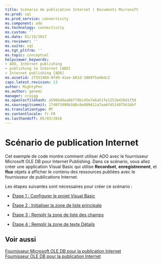 ```yaml
---
title: Scénario de publication Internet | Documents Microsoft
ms.prod: sql
ms.prod_service: connectivity
ms.component: ado
ms.technology: connectivity
ms.custom: ''
ms.date: 01/19/2017
ms.reviewer: ''
ms.suite: sql
ms.tgt_pltfrm: ''
ms.topic: conceptual
helpviewer_keywords:
- ADO, Internet publishing
- publishing to Internet [ADO]
- Internet publishing [ADO]
ms.assetid: 2f551969-0fd9-41ee-b81d-100975a4bdc2
caps.latest.revision: 13
author: MightyPen
ms.author: genemi
manager: craigg
ms.openlocfilehash: a596bd0aa66f79bc45e7e6a51fe1251b42bd1f58
ms.sourcegitcommit: 1740f3090b168c0e809611a7aa6fd514075616bf
ms.translationtype: MT
ms.contentlocale: fr-FR
ms.lasthandoff: 05/03/2018
---
```

# <a name="internet-publishing-scenario"></a>Scénario de publication Internet
Cet exemple de code montre comment utiliser ADO avec le fournisseur Microsoft OLE DB pour Internet Publishing. Dans ce scénario, vous allez créer une application Visual Basic qui utilise **Recordset**, **enregistrement**, et **flux** objets à afficher le contenu des ressources publiées avec le fournisseur de publications Internet.  
  
 Les étapes suivantes sont nécessaires pour créer ce scénario :  
  
-   [Étape 1 : Configurer le projet Visual Basic](../../../ado/guide/data/step-1-set-up-the-visual-basic-project.md)  
  
-   [Étape 2 : Initialiser la zone de liste principale](../../../ado/guide/data/step-2-initialize-the-main-list-box.md)  
  
-   [Étape 3 : Remplir la zone de liste des champs](../../../ado/guide/data/step-3-populate-the-fields-list-box.md)  
  
-   [Étape 4 : Remplir la zone de texte Détails](../../../ado/guide/data/step-4-populate-the-details-text-box.md)  
  
## <a name="see-also"></a>Voir aussi  
 [Fournisseur Microsoft OLE DB pour la publication Internet](../../../ado/guide/appendixes/microsoft-ole-db-provider-for-internet-publishing.md)   
 [Fournisseur OLE DB pour la publication Internet](../../../ado/guide/data/the-ole-db-provider-for-internet-publishing.md)
